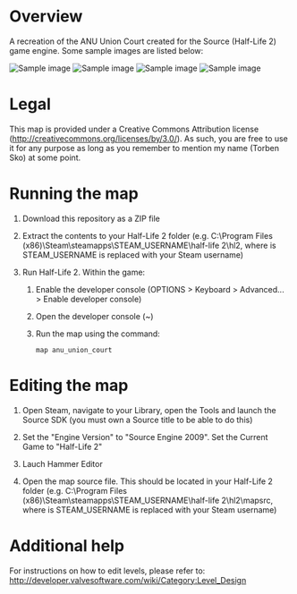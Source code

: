 # Overview

A recreation of the ANU Union Court created for the Source (Half-Life 2) game engine. Some sample images are listed below:

![Sample image](https://raw.github.com/torbensko/ANU-in-HL2/master/screenshots/anu_union_court0000.jpg)
![Sample image](https://raw.github.com/torbensko/ANU-in-HL2/master/screenshots/anu_union_court0005.jpg)
![Sample image](https://raw.github.com/torbensko/ANU-in-HL2/master/screenshots/anu_union_court0007.jpg)
![Sample image](https://raw.github.com/torbensko/ANU-in-HL2/master/screenshots/anu_union_court0009.jpg)


# Legal

This map is provided under a Creative Commons Attribution license (http://creativecommons.org/licenses/by/3.0/). As such, you are free to use it for any purpose as long as you remember to mention my name (Torben Sko) at some point.


# Running the map

1. Download this repository as a ZIP file

2. Extract the contents to your Half-Life 2 folder (e.g. C:\Program Files (x86)\Steam\steamapps\STEAM_USERNAME\half-life 2\hl2, where is STEAM_USERNAME is replaced with your Steam username)

3. Run Half-Life 2. Within the game:
	
	1.	Enable the developer console (OPTIONS > Keyboard > Advanced... > Enable developer console)
	2.	Open the developer console (~)
	3.	Run the map using the command:

			map anu_union_court


# Editing the map

1.	Open Steam, navigate to your Library, open the Tools and launch the Source SDK (you must own a Source title to be able to do this)

2.	Set the "Engine Version" to "Source Engine 2009". Set the Current Game to "Half-Life 2"

3.	Lauch Hammer Editor

4.	Open the map source file. This should be located in your Half-Life 2 folder (e.g. C:\Program Files (x86)\Steam\steamapps\STEAM_USERNAME\half-life 2\hl2\mapsrc, where is STEAM_USERNAME is replaced with your Steam username)


# Additional help

For instructions on how to edit levels, please refer to: http://developer.valvesoftware.com/wiki/Category:Level_Design
